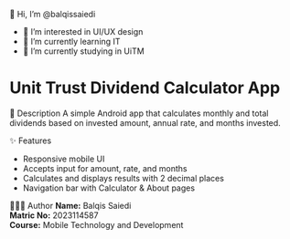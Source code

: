 👋 Hi, I’m @balqissaiedi
- 👀 I’m interested in UI/UX design
- 🌱 I’m currently learning IT
- 💞️ I’m currently studying in UiTM

# Unit Trust Dividend Calculator App #

📱 Description
A simple Android app that calculates monthly and total dividends based on invested amount, annual rate, and months invested.

✨ Features
- Responsive mobile UI
- Accepts input for amount, rate, and months
- Calculates and displays results with 2 decimal places
- Navigation bar with Calculator & About pages

👩🏻‍💻 Author
**Name:** Balqis Saiedi  
**Matric No:** 2023114587  
**Course:** Mobile Technology and Development 
